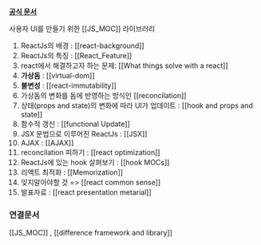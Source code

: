 **[공식 문서](https://ko.reactjs.org/)** 

사용자 UI를 만들기 위한 [[JS_MOC]] 라이브러리

1. ReactJs의 배경 : [[react-background]]
2. ReactJs의 특징 : [[React_Feature]]
3. react에서 해결하고자 하는 문제: [[What things solve with a react]]
4. **가상돔** :  [[virtual-dom]]
5. **불변성** : [[react-immutability]]
6. 가상돔의 변화를 돔에 반영하는 방식인 [[reconcilation]]
7. 상태(props and state)의 변화에 따라 UI가 업데이트 : [[hook and props and state]]
8. 함수적 갱신 : [[functional Update]]
9. JSX 문법으로 이루어진 ReactJs :  [[JSX]]
10. AJAX : [[AJAX]]
11. reconcilation 피하기 : [[react optimization]]
12. ReactJs에 있는 hook 살펴보기 : [[hook MOCs]]
13. 리액트 최적화  : [[Memorization]]
14. 잊지말아야할 것  => [[react common sense]]
15. 발표자료 : [[react presentation metarial]]



### 연결문서
[[JS_MOC]] , [[difference framework and library]]
